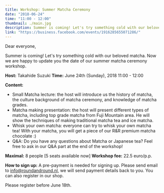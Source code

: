 ```yaml
---
title: Workshop: Summer Matcha Ceremony
date: "2018-06-24"
time: "11:00 - 12:00"
thumbnail: ./main.jpg
description: Summer is coming! Let's try something cold with our beloved matcha. Now we are happy to update you the date of our summer matcha ceremony workshop.
link: "https://business.facebook.com/events/1916285655071286/"
---
```


Dear everyone,

Summer is coming! Let's try something cold with our beloved matcha. Now we are happy to update you the date of our summer matcha ceremony workshop.

**Host:** Takahide Suzuki
**Time:** June 24th (Sunday), 2018 11:00 - 12:00

**Content:**
- Small Matcha lecture: the host will introduce us the history of matcha, the culture background of matcha ceremony, and knowledge of matcha grades.
- Matcha making presentation: the host will present different types of matcha, including top grade matcha from Fuji Mountain area. He will show the techniques of making traditional matcha tea and ice matcha.
- Whisk your own matcha: everyone can try to whisk your own matcha tea! With your matcha, you will get a piece of our R&R premium matcha chocolate :)
- Q&A: Do you have any questions about Matcha or Japanese tea? Feel free to ask in our Q&A part at the end of the workshop!

**Maximal:** 8 people [5 seats available now]
**Workshop fee:** 22.5 euro/p.p.

**How to sign up:** A pre-payment is needed for signing up. Please send email to info@roundandround.nl, we will send payment details back to you. You can also register in our shop. 

Please register before June 18th.
